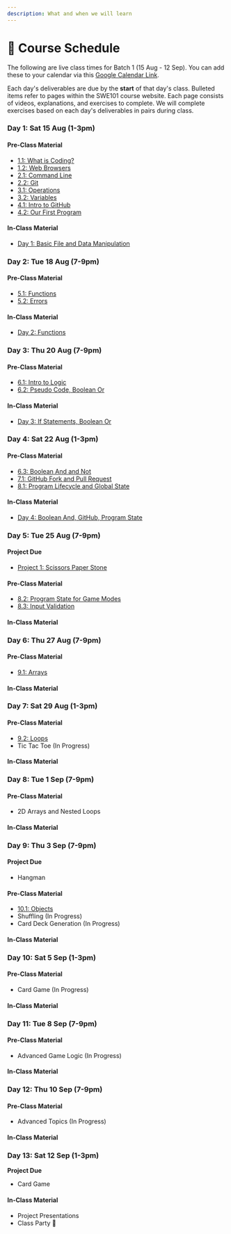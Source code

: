 ```yaml
---
description: What and when we will learn
---
```


# 📆 Course Schedule

The following are live class times for Batch 1 \(15 Aug - 12 Sep\). You can add these to your calendar via this [Google Calendar Link](https://calendar.google.com/calendar/ical/c_gk08cvi7junnsufojhgb9cse0g%40group.calendar.google.com/private-0ad96a6295ce32db230e9bf3a742c33b/basic.ics).

Each day's deliverables are due by the **start** of that day's class. Bulleted items refer to pages within the SWE101 course website. Each page consists of videos, explanations, and exercises to complete. We will complete exercises based on each day's deliverables in pairs during class.

### Day 1: Sat 15 Aug \(1-3pm\)

#### Pre-Class Material

* [1.1: What is Coding?](../1-introduction/1-1-what-is-coding.md)
* [1.2: Web Browsers](../1-introduction/1-2-web-browsers.md)
* [2.1: Command Line](../2-organising-and-managing-code-files/2-1-command-line.md)
* [2.2: Git](../2-organising-and-managing-code-files/2-2-git.md)
* [3.1: Operations](../3-basic-data-manipulation/3-1-operations.md)
* [3.2: Variables](../3-basic-data-manipulation/3-2-variables.md)
* [4.1: Intro to GitHub](../4-getting-started-with-code/4-1-intro-to-github.md)
* [4.2: Our First Program](../4-getting-started-with-code/4-2-our-first-program.md)

#### In-Class Material

* [Day 1: Basic File and Data Manipulation](../class-exercises/day-1-basic-file-and-data-manipulation.md)

### Day 2: Tue 18 Aug \(7-9pm\)

#### Pre-Class Material

* [5.1: Functions](../5-structuring-and-debugging-code/5-1-functions.md)
* [5.2: Errors](../5-structuring-and-debugging-code/5-2-errors.md)

#### In-Class Material

* [Day 2: Functions](../class-exercises/day-2-functions.md)

### **Day 3: Thu 20 Aug \(7-9pm\)**

#### Pre-Class Material

* [6.1: Intro to Logic](../6-conditional-logic/6-1-intro-to-logic.md)
* [6.2: Pseudo Code, Boolean Or](../6-conditional-logic/6-2-pseudo-code-boolean-or.md)

#### In-Class Material

* [Day 3: If Statements, Boolean Or](../class-exercises/day-3-if-statements-boolean-or.md)

### Day 4: Sat 22 Aug \(1-3pm\)

#### Pre-Class Material

* [6.3: Boolean And and Not](../6-conditional-logic/6-3-boolean-and-and-not.md)
* [7.1: GitHub Fork and Pull Request](../7-github/7-1-github-fork-and-pull-request.md)
* [8.1: Program Lifecycle and Global State](../8-managing-state-and-input-validation/8-1-program-lifecycle-and-state.md)

#### In-Class Material

* [Day 4: Boolean And, GitHub, Program State](../class-exercises/day-4-boolean-and-program-state.md)

### Day 5: Tue 25 Aug \(7-9pm\)

#### Project Due

* [Project 1: Scissors Paper Stone](../projects/project-1-scissors-paper-stone.md)

#### Pre-Class Material

* [8.2: Program State for Game Modes](../8-managing-state-and-input-validation/8-2-program-state-for-game-modes.md)
* [8.3: Input Validation](../8-managing-state-and-input-validation/8-3-input-validation.md)

#### In-Class Material

### Day 6: Thu 27 Aug \(7-9pm\)

#### Pre-Class Material

* [9.1: Arrays](../9-arrays-and-iteration/9-1-arrays.md)

#### In-Class Material

### **Day 7: Sat 29 Aug \(1-3pm\)**

#### Pre-Class Material

* [9.2: Loops](../9-arrays-and-iteration/9-2-loops.md)
* Tic Tac Toe \(In Progress\)

#### In-Class Material

### Day 8: Tue 1 Sep \(7-9pm\)

#### Pre-Class Material

* 2D Arrays and Nested Loops

#### In-Class Material

### Day 9: Thu 3 Sep \(7-9pm\)

#### Project Due

* Hangman

#### Pre-Class Material

* [10.1: Objects](../10-javascript-objects/10-1-objects.md)
* Shuffling \(In Progress\)
* Card Deck Generation \(In Progress\)

#### In-Class Material

### Day 10: Sat 5 Sep \(1-3pm\)

#### Pre-Class Material

* Card Game \(In Progress\)

#### In-Class Material

### Day 11: Tue 8 Sep \(7-9pm\)

#### Pre-Class Material

* Advanced Game Logic \(In Progress\)

#### In-Class Material

### Day 12: Thu 10 Sep \(7-9pm\)

#### Pre-Class Material

* Advanced Topics \(In Progress\)

#### In-Class Material

### Day 13: Sat 12 Sep \(1-3pm\)

**Project Due**

* Card Game

#### In-Class Material

* Project Presentations
* Class Party 🥳

